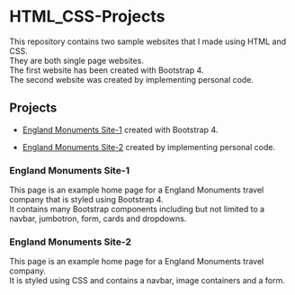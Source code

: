 # HTML_CSS-Projects

This repository contains two sample websites that I made using HTML and CSS.  
They are both single page websites.  
The first website has been created with Bootstrap 4.  
The second website was created by implementing personal code.

## Projects

- [England Monuments Site-1](https://github.com/abl73-public/HTML_CSS-Projects/tree/main/England-Monuments-Bootstrap) created with Bootstrap 4.

- [England Monuments Site-2](https://github.com/abl73-public/HTML_CSS-Projects/tree/main/England-Monuments) created by implementing personal code.

### England Monuments Site-1

This page is an example home page for a England Monuments travel company that is styled using Bootstrap 4.  
It contains many Bootstrap components including but not limited to a navbar, jumbotron, form, cards and dropdowns.

### England Monuments Site-2

This page is an example home page for a England Monuments travel company.  
It is styled using CSS and contains a navbar, image containers and a form.
